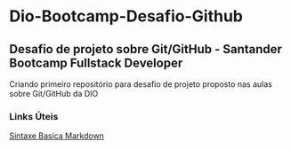 # Dio-Bootcamp-Desafio-Github
## Desafio de projeto sobre Git/GitHub - Santander Bootcamp Fullstack Developer
Criando primeiro repositório para desafio de projeto proposto nas aulas sobre Git/GitHub da DIO

### Links Úteis
[Sintaxe Basica Markdown](https://www.markdownguide.org/basic-syntax/)
